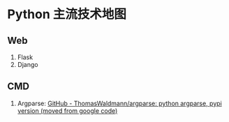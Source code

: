 # Python 主流技术地图

## Web

1. Flask
2. Django

## CMD

1. Argparse: [GitHub - ThomasWaldmann/argparse: python argparse, pypi version (moved from google code)](https://github.com/ThomasWaldmann/argparse/)